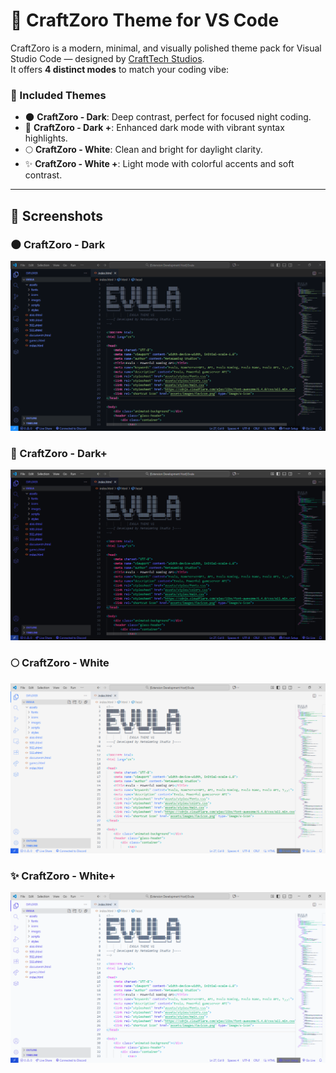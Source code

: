 # 🌌 CraftZoro Theme for VS Code

CraftZoro is a modern, minimal, and visually polished theme pack for Visual Studio Code — designed by [CraftTech Studios](https://github.com/master-cblock).  
It offers **4 distinct modes** to match your coding vibe:

### 🎨 Included Themes

- 🌑 **CraftZoro - Dark**: Deep contrast, perfect for focused night coding.
- 🧪 **CraftZoro - Dark +**: Enhanced dark mode with vibrant syntax highlights.
- 🌕 **CraftZoro - White**: Clean and bright for daylight clarity.
- ✨ **CraftZoro - White +**: Light mode with colorful accents and soft contrast.

---

## 📸 Screenshots

### 🌑 CraftZoro - Dark
![CraftZoro Dark](assets/czoro-dark.png)

### 🧪 CraftZoro - Dark+
![CraftZoro Dark+](assets/czoro-darkplus.png)

### 🌕 CraftZoro - White
![CraftZoro White](assets/czoro-white.png)

### ✨ CraftZoro - White+
![CraftZoro White+](assets/czoro-whiteplus.png)